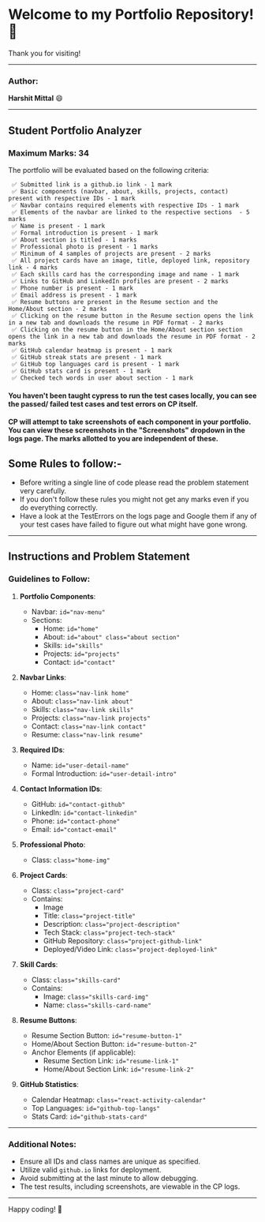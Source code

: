 # Welcome to my Portfolio Repository! 🎉

Thank you for visiting!

---

### Author: 
**Harshit Mittal** 😄

---

## Student Portfolio Analyzer 

### Maximum Marks: 34

The portfolio will be evaluated based on the following criteria:

```
 ✅ Submitted link is a github.io link - 1 mark
 ✅ Basic components (navbar, about, skills, projects, contact) present with respective IDs - 1 mark
 ✅ Navbar contains required elements with respective IDs - 1 mark
 ✅ Elements of the navbar are linked to the respective sections  - 5 marks
 ✅ Name is present - 1 mark
 ✅ Formal introduction is present - 1 mark
 ✅ About section is titled - 1 marks
 ✅ Professional photo is present - 1 marks
 ✅ Minimum of 4 samples of projects are present - 2 marks
 ✅ All project cards have an image, title, deployed link, repository link - 4 marks
 ✅ Each skills card has the corresponding image and name - 1 mark
 ✅ Links to GitHub and LinkedIn profiles are present - 2 marks
 ✅ Phone number is present - 1 mark
 ✅ Email address is present - 1 mark
 ✅ Resume buttons are present in the Resume section and the Home/About section - 2 marks
 ✅ Clicking on the resume button in the Resume section opens the link in a new tab and downloads the resume in PDF format - 2 marks
 ✅ Clicking on the resume button in the Home/About section section opens the link in a new tab and downloads the resume in PDF format - 2 marks
 ✅ GitHub calendar heatmap is present - 1 mark
 ✅ GitHub streak stats are present - 1 mark
 ✅ GitHub top languages card is present - 1 mark
 ✅ GitHub stats card is present - 1 mark
 ✅ Checked tech words in user about section - 1 mark

```

#### You haven't been taught cypress to run the test cases locally, you can see the passed/ failed test cases and test errors on CP itself.

#### CP will attempt to take screenshots of each component in your portfolio. You can view these screenshots in the "Screenshots" dropdown in the logs page. The marks allotted to you are independent of these.

## Some Rules to follow:-

- Before writing a single line of code please read the problem statement very carefully.
- If you don't follow these rules you might not get any marks even if you do everything correctly.
- Have a look at the TestErrors on the logs page and Google them if any of your test cases have failed to figure out what might have gone wrong.

---

## Instructions and Problem Statement

### Guidelines to Follow:

1. **Portfolio Components**:
   - Navbar: `id="nav-menu"`
   - Sections:
     - Home: `id="home"`
     - About: `id="about" class="about section"`
     - Skills: `id="skills"`
     - Projects: `id="projects"`
     - Contact: `id="contact"`

2. **Navbar Links**:
   - Home: `class="nav-link home"`
   - About: `class="nav-link about"`
   - Skills: `class="nav-link skills"`
   - Projects: `class="nav-link projects"`
   - Contact: `class="nav-link contact"`
   - Resume: `class="nav-link resume"`

3. **Required IDs**:
   - Name: `id="user-detail-name"`
   - Formal Introduction: `id="user-detail-intro"`

4. **Contact Information IDs**:
   - GitHub: `id="contact-github"`
   - LinkedIn: `id="contact-linkedin"`
   - Phone: `id="contact-phone"`
   - Email: `id="contact-email"`

5. **Professional Photo**:
   - Class: `class="home-img"`

6. **Project Cards**:
   - Class: `class="project-card"`
   - Contains:
     - Image
     - Title: `class="project-title"`
     - Description: `class="project-description"`
     - Tech Stack: `class="project-tech-stack"`
     - GitHub Repository: `class="project-github-link"`
     - Deployed/Video Link: `class="project-deployed-link"`

7. **Skill Cards**:
   - Class: `class="skills-card"`
   - Contains:
     - Image: `class="skills-card-img"`
     - Name: `class="skills-card-name"`

8. **Resume Buttons**:
   - Resume Section Button: `id="resume-button-1"`
   - Home/About Section Button: `id="resume-button-2"`
   - Anchor Elements (if applicable):
     - Resume Section Link: `id="resume-link-1"`
     - Home/About Section Link: `id="resume-link-2"`

9. **GitHub Statistics**:
   - Calendar Heatmap: `class="react-activity-calendar"`
   - Top Languages: `id="github-top-langs"`
   - Stats Card: `id="github-stats-card"`

---

### Additional Notes:

- Ensure all IDs and class names are unique as specified.
- Utilize valid `github.io` links for deployment.
- Avoid submitting at the last minute to allow debugging.
- The test results, including screenshots, are viewable in the CP logs.

---

Happy coding! 🚀